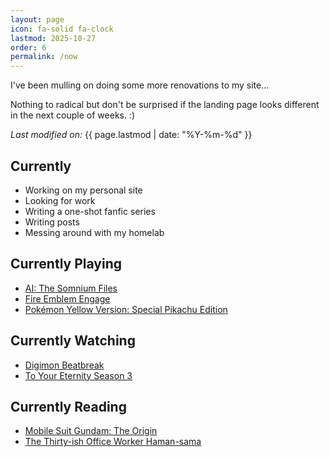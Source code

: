 ```yaml
---
layout: page
icon: fa-solid fa-clock
lastmod: 2025-10-27
order: 6
permalink: /now
---
```


I've been mulling on doing some more renovations to my site...

Nothing to radical but don't be surprised if the landing page looks different in the next couple of weeks. :)

*Last modified on:* {{ page.lastmod | date: "%Y-%m-%d" }}

## Currently 

- Working on my personal site 
- Looking for work
- Writing a one-shot fanfic series
- Writing posts
- Messing around with my homelab

## Currently Playing

- [AI: The Somnium Files](https://www.igdb.com/games/ai-the-somnium-files)
- [Fire Emblem Engage](https://www.igdb.com/games/fire-emblem-engage)
- [Pokémon Yellow Version: Special Pikachu Edition](https://www.igdb.com/games/pokemon-yellow-version-special-pikachu-edition)

## Currently Watching

- [Digimon Beatbreak](https://www.themoviedb.org/tv/286791-digimon-beatbreak)
- [To Your Eternity Season 3](https://www.themoviedb.org/tv/97525)

## Currently Reading

- [Mobile Suit Gundam: The Origin](https://anilist.co/manga/30214/Kidou-Senshi-Gundam-The-Origin/)
- [The Thirty-ish Office Worker Haman-sama](https://anilist.co/manga/126624/Arasa-OL-Hamansama/)
